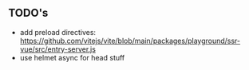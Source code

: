 ## TODO's

- add preload directives: https://github.com/vitejs/vite/blob/main/packages/playground/ssr-vue/src/entry-server.js
- use helmet async for head stuff
